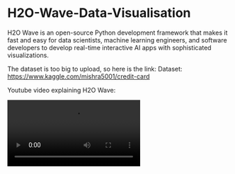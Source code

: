 # H2O-Wave-Data-Visualisation

H2O Wave is an open-source Python development framework that makes it fast and easy for data scientists, machine learning engineers, and software developers to develop real-time interactive AI apps with sophisticated visualizations.

The dataset is too big to upload, so here is the link:
Dataset: https://www.kaggle.com/mishra5001/credit-card

Youtube video explaining H2O Wave:

![caption](https://github.com/aniketwattamwar/H2O-Wave-Data-Visualisation/blob/main/h2o_dv_demo.mp4)
